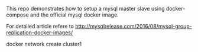 This repo demonstrates how to setup a mysql master slave using docker-compose and the official mysql docker image.

For detailed article refere to http://mysqlrelease.com/2016/08/mysql-group-replication-docker-images/


docker network create cluster1
